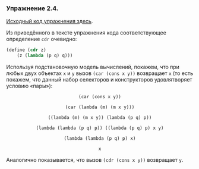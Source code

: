 ### Упражнение 2.4.
[Исходный код упражнения здесь](/src/chapter2/4.rkt).

Из приведённого в тексте упражнения кода cоответствующее определение $\texttt{cdr}$ очевидно:
```scheme
(define (cdr z)
    (z (lambda (p q) q)))
```

Используя подстановочную модель вычислений, покажем, что при любых двух объектах $\texttt{x}$ и $\texttt{y}$ вызов $\texttt{(car (cons x y))}$ возвращает $\texttt{x}$ (то есть покажем, что данный набор селекторов и конструкторов удовлятворяет условию «пары»): 
```math
\texttt{(car (cons x y))}
```
```math 
\texttt{(car (lambda (m) (m x y)))}
```
```math 
\texttt{((lambda (m) (m x y)) (lambda (p q) p))}
```
```math 
\texttt{(lambda (lambda (p q) p)) ((lambda (p q) p) x y)}
```
```math 
\texttt{(lambda (lambda (p q) p) x)}
```
```math 
\texttt{x}
```

Аналогично показывается, что вызов $\texttt{(cdr (cons x y))}$ возвращает $\texttt{y}$.


